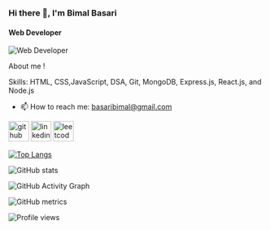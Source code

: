### Hi there 👋,  I'm Bimal Basari
#### Web Developer
![Web Developer](https://cdn3.vectorstock.com/i/1000x1000/82/17/website-development-neon-banner-design-vector-26918217.jpg)

About me !

Skills: HTML, CSS,JavaScript, DSA, Git, MongoDB, Express.js, React.js, and Node.js

- 📫 How to reach me: basaribimal@gmail.com 


[<img src='https://cdn.jsdelivr.net/npm/simple-icons@3.0.1/icons/github.svg' alt='github' height='40'>](https://github.com/https://github.com/bimalbasari)  [<img src='https://cdn.jsdelivr.net/npm/simple-icons@3.0.1/icons/linkedin.svg' alt='linkedin' height='40'>](https://www.linkedin.com/in/https://www.linkedin.com/in/bimal-basari//)  [<img src='https://cdn.jsdelivr.net/npm/simple-icons@3.0.1/icons/leetcode.svg' alt='leetcode' height='40'>](https://leetcode.com/bimalbasari98/)  

[![Top Langs](https://github-readme-stats.vercel.app/api/top-langs/?username=https://github.com/bimalbasari)](https://github.com/anuraghazra/github-readme-stats)

![GitHub stats](https://github-readme-stats.vercel.app/api?username=https://github.com/bimalbasari&show_icons=true)  

![GitHub Activity Graph](https://activity-graph.herokuapp.com/graph?username=https://github.com/bimalbasari)  

![GitHub metrics](https://metrics.lecoq.io/https://github.com/bimalbasari)  

![Profile views](https://gpvc.arturio.dev/https://github.com/bimalbasari)  
